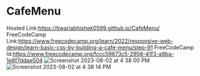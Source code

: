# CafeMenu
Hosted Link:https://tiwariabhishek0599.github.io/CafeMenu/
FreeCodeCamp Link:https://www.freecodecamp.org/learn/2022/responsive-web-design/learn-basic-css-by-building-a-cafe-menu/step-91
FreeCodeCamp Id:https://www.freecodecamp.org/fccc59873c5-2958-41f3-a9ba-1e8f7ddae504
![Screenshot 2023-08-02 at 4 38 00 PM](https://github.com/tiwariabhishek0599/CafeMenu/assets/118967913/c308ad16-b3ba-45a0-a016-665a494ac039)
![Screenshot 2023-08-02 at 4 38 14 PM](https://github.com/tiwariabhishek0599/CafeMenu/assets/118967913/97916ff4-b731-45f9-b8d9-b02cd6a9ee62)
